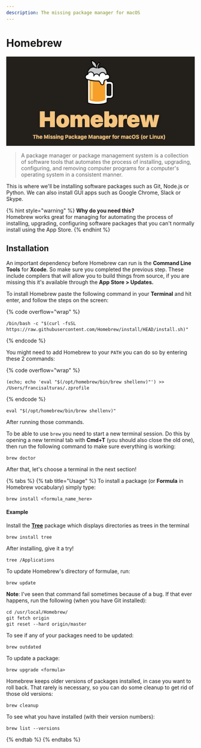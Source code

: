 ```yaml
---
description: The missing package manager for macOS
---
```


# Homebrew

![Updating GUI apps and packages has never been this easy](<../../.gitbook/assets/image (1).png>)

> A package manager or package management system is a collection of software tools that automates the process of installing, upgrading, configuring, and removing computer programs for a computer's operating system in a consistent manner.

This is where we'll be installing software packages such as Git, Node.js or Python. We can also install GUI apps such as Google Chrome, Slack or Skype.

{% hint style="warning" %}
**Why do you need this?**\
Homebrew works great for managing for automating the process of installing, upgrading, configuring software packages that you can't normally install using the App Store.&#x20;
{% endhint %}

## Installation

An important dependency before Homebrew can run is the **Command Line Tools** for **Xcode**. So make sure you completed the previous step. These include compilers that will allow you to build things from source, if you are missing this it's available through the **App Store > Updates.**

To install Homebrew paste the following command in your **Terminal** and hit enter, and follow the steps on the screen:

{% code overflow="wrap" %}
```
/bin/bash -c "$(curl -fsSL https://raw.githubusercontent.com/Homebrew/install/HEAD/install.sh)"
```
{% endcode %}

You might need to add Homebrew to your `PATH` you can do so by entering these 2 commands:

{% code overflow="wrap" %}
```
(echo; echo 'eval "$(/opt/homebrew/bin/brew shellenv)"') >> /Users/francisalturas/.zprofile
```
{% endcode %}

```
eval "$(/opt/homebrew/bin/brew shellenv)"
```

After running those commands.

To be able to use `brew` you need to start a new terminal session. Do this by opening a new terminal tab with **Cmd+T** (you should also close the old one), then run the following command to make sure everything is working:

```
brew doctor
```

After that, let's choose a terminal in the next section!

{% tabs %}
{% tab title="Usage" %}
To install a package (or **Formula** in Homebrew vocabulary) simply type:

```
brew install <formula_name_here>
```

#### Example

Install the [**Tree**](https://formulae.brew.sh/formula/tree) package which displays directories as trees in the terminal

```
brew install tree
```

After installing, give it a try!

```
tree /Applications
```

To update Homebrew's directory of formulae, run:

```
brew update
```

**Note**: I've seen that command fail sometimes because of a bug. If that ever happens, run the following (when you have Git installed):

```
cd /usr/local/Homebrew/
git fetch origin
git reset --hard origin/master
```

To see if any of your packages need to be updated:

```
brew outdated
```

To update a package:

```
brew upgrade <formula>
```

Homebrew keeps older versions of packages installed, in case you want to roll back. That rarely is necessary, so you can do some cleanup to get rid of those old versions:

```
brew cleanup
```

To see what you have installed (with their version numbers):

```
brew list --versions
```
{% endtab %}
{% endtabs %}

